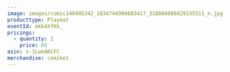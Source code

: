 ```yaml
---
image: images/comic140495342_1834744966683417_318860886829155511_n.jpg
producttype: Playmat
eventId: mkb4XfKk_
pricings:
  - quantity: 1
    price: 65
asin: s-1LweAKCFC
merchandise: comiket
---
```

